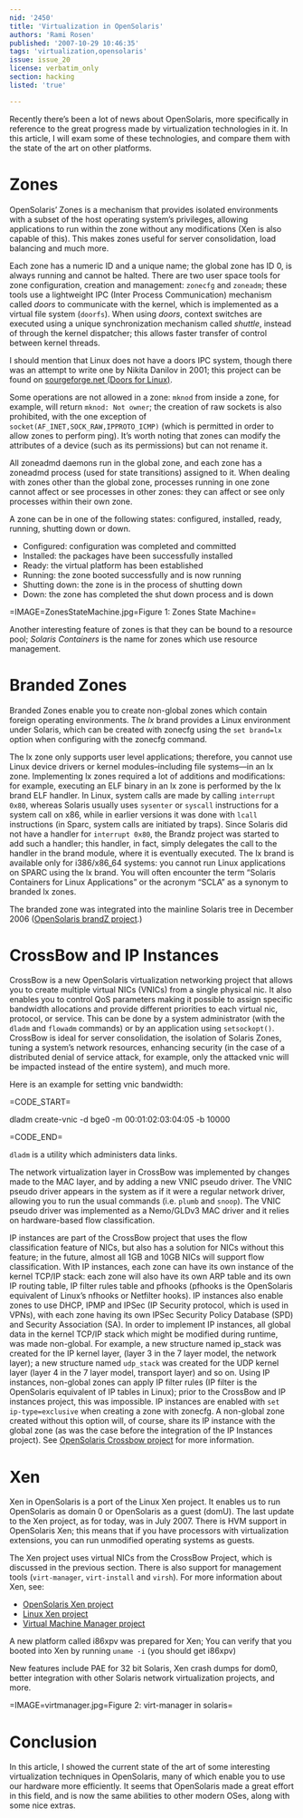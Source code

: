 ```yaml
---
nid: '2450'
title: 'Virtualization in OpenSolaris'
authors: 'Rami Rosen'
published: '2007-10-29 10:46:35'
tags: 'virtualization,opensolaris'
issue: issue_20
license: verbatim_only
section: hacking
listed: 'true'

---
```

Recently there’s been a lot of news about OpenSolaris, more specifically in reference to the great progress made by virtualization technologies in it. In this article, I will exam some of these technologies, and compare them with the state of the art on other platforms. 


# Zones

OpenSolaris’ Zones is a mechanism that provides isolated environments with a subset of the host operating system’s privileges, allowing applications to run within the zone without any modifications (Xen is also capable of this). This makes zones useful for server consolidation, load balancing and much more.

Each zone has a numeric ID and a unique name; the global zone has ID 0, is always running and cannot be halted. There are two user space tools for zone configuration, creation and management: `zonecfg` and `zoneadm`; these tools use a lightweight IPC (Inter Process Communication) mechanism called _doors_ to communicate with the kernel, which is implemented as a virtual file system (`doorfs`). When using _doors_, context switches are executed using a unique synchronization mechanism called _shuttle_, instead of through the kernel dispatcher; this allows faster transfer of control between kernel threads.

I should mention that Linux does not have a doors IPC system, though there was an attempt to write one by Nikita Danilov in 2001; this project can be found on [sourgeforge.net (Doors for Linux)](http://sourceforge.net/projects/ldoor/).

Some operations are not allowed in a zone: `mknod` from inside a zone, for example, will return `mknod: Not owner`; the creation of raw sockets is also prohibited, with the one exception of `socket(AF_INET,SOCK_RAW,IPPROTO_ICMP)` (which is permitted in order to allow zones to perform ping). It’s worth noting that zones can modify the attributes of a device (such as its permissions) but can not rename it.

All zoneadmd daemons run in the global zone, and each zone has a zoneadmd process (used for state transitions) assigned to it. When dealing with zones other than the global zone, processes running in one zone cannot affect or see processes in other zones: they can affect or see only processes within their own zone.

A zone can be in one of the following states: configured, installed, ready, running, shutting down or down.


* Configured: configuration was completed and committed
* Installed: the packages have been successfully installed
* Ready: the virtual platform has been established
* Running: the zone booted successfully and is now running
* Shutting down: the zone is in the process of shutting down
* Down: the zone has completed the shut down process and is down


=IMAGE=ZonesStateMachine.jpg=Figure 1: Zones State Machine=

Another interesting feature of zones is that they can be bound to a resource pool; _Solaris Containers_ is the name for zones which use resource management.


# Branded Zones

Branded Zones enable you to create non-global zones which contain foreign operating environments. The _lx_ brand provides a Linux environment under Solaris, which can be created with zonecfg using the `set brand=lx` option when configuring with the zonecfg command.

The lx zone only supports user level applications; therefore, you cannot use Linux device drivers or kernel modules–including file systems—in an lx zone. Implementing lx zones required a lot of additions and modifications: for example, executing an ELF binary in an lx zone is performed by the lx brand ELF handler. In Linux, system calls are made by calling `interrupt 0x80`, whereas Solaris usually uses `sysenter` or `syscall` instructions for a system call on x86, while in earlier versions it was done with `lcall` instructions (in Sparc, system calls are initiated by traps). Since Solaris did not have a handler for `interrupt 0x80`, the Brandz project was started to add such a handler; this handler, in fact, simply delegates the call to the handler in the brand module, where it is eventually executed. The lx brand is available only for i386/x86_64 systems: you cannot run Linux applications on SPARC using the lx brand. You will often encounter the term “Solaris Containers for Linux Applications” or the acronym “SCLA” as a synonym to branded lx zones.

The branded zone was integrated into the mainline Solaris tree in December 2006 ([OpenSolaris brandZ project](http://www.opensolaris.org/os/community/brandz/).)


<!--pagebreak-->



# CrossBow and IP Instances

CrossBow is a new OpenSolaris virtualization networking project that allows you to create multiple virtual NICs (VNICs) from a single physical nic. It also enables you to control QoS parameters making it possible to assign specific bandwidth allocations and provide different priorities to each virtual nic, protocol, or service. This can be done by a system administrator (with the `dladm` and `flowadm` commands) or by an application using `setsockopt()`. CrossBow is ideal for server consolidation, the isolation of Solaris Zones, tuning a system’s network resources, enhancing security (in the case of a distributed denial of service attack, for example, only the attacked vnic will be impacted instead of the entire system), and much more.

Here is an example for setting vnic bandwidth:


=CODE_START=

dladm create-vnic -d bge0 -m 00:01:02:03:04:05 -b 10000

=CODE_END=

`dladm` is a utility which administers data links.

The network virtualization layer in CrossBow was implemented by changes made to the MAC layer, and by adding a new VNIC pseudo driver. The VNIC pseudo driver appears in the system as if it were a regular network driver, allowing you to run the usual commands (i.e. `plumb` and `snoop`). The VNIC pseudo driver was implemented as a Nemo/GLDv3 MAC driver and it relies on hardware-based flow classification.

IP instances are part of the CrossBow project that uses the flow classification feature of NICs, but also has a solution for NICs without this feature; in the future, almost all 1GB and 10GB NICs will support flow classification. With IP instances, each zone can have its own instance of the kernel TCP/IP stack: each zone will also have its own ARP table and its own IP routing table, IP filter rules table and pfhooks (pfhooks is the OpenSolaris equivalent of Linux’s nfhooks or Netfilter hooks). IP instances also enable zones to use DHCP, IPMP and IPSec (IP Security protocol, which is used in VPNs), with each zone having its own IPSec Security Policy Database (SPD) and Security Association (SA). In order to implement IP instances, all global data in the kernel TCP/IP stack which might be modified during runtime, was made non-global. For example, a new structure named ip_stack was created for the IP kernel layer, (layer 3 in the 7 layer model, the network layer); a new structure named `udp_stack` was created for the UDP kernel layer (layer 4 in the 7 layer model, transport layer) and so on. Using IP instances, non-global zones can apply IP filter rules (IP filter is the OpenSolaris equivalent of IP tables in Linux); prior to the CrossBow and IP instances project, this was impossible. IP instances are enabled with `set ip-type=exclusive` when creating a zone with zonecfg. A non-global zone created without this option will, of course, share its IP instance with the global zone (as was the case before the integration of the IP Instances project). See [OpenSolaris Crossbow project](http://www.opensolaris.org/os/project/crossbow/) for more information.


# Xen

Xen in OpenSolaris is a port of the Linux Xen project. It enables us to run OpenSolaris as domain 0 or OpenSolaris as a guest (domU). The last update to the Xen project, as for today, was in July 2007. There is HVM support in OpenSolaris Xen; this means that if you have processors with virtualization extensions, you can run unmodified operating systems as guests.

The Xen project uses virtual NICs from the CrossBow Project, which is discussed in the previous section. There is also support for management tools (`virt-manager`, `virt-install` and `virsh`). For more information about Xen, see:


* [OpenSolaris Xen project](http://www.opensolaris.org/os/community/xen/)
* [Linux Xen project](http://www.cl.cam.ac.uk/research/srg/netos/xen/)
* [Virtual Machine Manager project](http://virt-manager.et.redhat.com/)

A new platform called i86xpv was prepared for Xen; You can verify that you booted into Xen by running `uname -i` (you should get i86xpv)

New features include PAE for 32 bit Solaris, Xen crash dumps for dom0, better integration with other Solaris network virtualization projects, and more.


=IMAGE=virtmanager.jpg=Figure 2: virt-manager in solaris=


# Conclusion

In this article, I showed the current state of the art of some interesting virtualization techniques in OpenSolaris, many of which enable you to use our hardware more efficiently. It seems that OpenSolaris made a great effort in this field, and is now the same abilities to other modern OSes, along with some nice extras.

